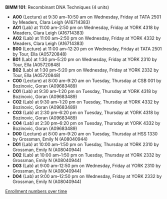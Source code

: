**BIMM 101**: Recombinant DNA Techniques (4 units)

- **A00** (Lecture) at 9:30 am–10:50 am on Wednesday, Friday at TATA 2501 by Meaders, Clara Leigh (A16714383)
- **A01** (Lab) at 11:00 am–2:50 pm on Wednesday, Friday at YORK 4318 by Meaders, Clara Leigh (A16714383)
- **A02** (Lab) at 11:00 am–2:50 pm on Wednesday, Friday at YORK 4332 by Meaders, Clara Leigh (A16714383)
- **B00** (Lecture) at 11:00 am–12:20 pm on Wednesday, Friday at TATA 2501 by Tour, Ella (A05720848)
- **B01** (Lab) at 1:30 pm–5:20 pm on Wednesday, Friday at YORK 2310 by Tour, Ella (A05720848)
- **B02** (Lab) at 1:30 pm–5:20 pm on Wednesday, Friday at YORK 2332 by Tour, Ella (A05720848)
- **C00** (Lecture) at 8:00 am–9:20 am on Tuesday, Thursday at CSB 001 by Bozinovic, Goran (A09683489)
- **C01** (Lab) at 9:30 am–1:20 pm on Tuesday, Thursday at YORK 4318 by Bozinovic, Goran (A09683489)
- **C02** (Lab) at 9:30 am–1:20 pm on Tuesday, Thursday at YORK 4332 by Bozinovic, Goran (A09683489)
- **C03** (Lab) at 2:30 pm–6:20 pm on Tuesday, Thursday at YORK 4318 by Bozinovic, Goran (A09683489)
- **C04** (Lab) at 2:30 pm–6:20 pm on Tuesday, Thursday at YORK 4332 by Bozinovic, Goran (A09683489)
- **D00** (Lecture) at 8:00 am–9:20 am on Tuesday, Thursday at HSS 1330 by Grossman, Emily N (A08040944)
- **D01** (Lab) at 10:00 am–1:50 pm on Tuesday, Thursday at YORK 2310 by Grossman, Emily N (A08040944)
- **D02** (Lab) at 10:00 am–1:50 pm on Tuesday, Thursday at YORK 2332 by Grossman, Emily N (A08040944)
- **D03** (Lab) at 9:00 am–12:50 pm on Wednesday, Friday at YORK 2310 by Grossman, Emily N (A08040944)
- **D04** (Lab) at 9:00 am–12:50 pm on Wednesday, Friday at YORK 2332 by Grossman, Emily N (A08040944)

[Enrollment numbers over time](./BIMM101.tsv)
